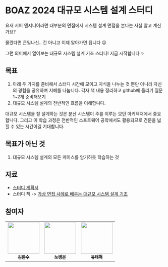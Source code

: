 # BOAZ 2024 대규모 시스템 설계 스터디

요새 서버 엔지니어라면 대부분의 면접에서 시스템 설계 면접을 본다는 사실 알고 계신가요?

몰랐다면 큰일나신.. 건 아니고 이제 알아가면 됩니다 😉

그런 의미에서 열어보는 대규모 시스템 설계 기초 스터디!
지금 시작합니다 ✨

## 목표

1. 아래 두 가지를 준비해서 스터디 시간에 모이고 지식을 나누는 것 뿐만 아니라 자신의 경험을 공유하며 지혜를 나눕니다.
   각자 책 내용 정리하고 github에 올리기
   질문 1~2개 준비해오기
2. 대규모 시스템 설계의 전반적인 흐름을 이해합니다.

대규모 시스템을 잘 설계하는 것은 분산 시스템이 주를 이루는 모던 아키텍처에서 중요합니다. 그리고 이 학습 과정은 전반적인 소프트웨어 공학에서도 활용되므로 견문을 넓힐 수 있는 시간이길 기대합니다.

## 목표가 아닌 것

1. 대규모 시스템 설계의 모든 케이스를 암기하듯 학습하는 것

## 자료

- [스터디 계획서](https://docs.google.com/document/d/1pIm7mMlTLLe4_r2JRDXEKROR25SNt2f8/edit)
- 스터디 책 -> [가상 면접 사례로 배우는 대규모 시스템 설계 기초](https://www.yes24.com/Product/Goods/102819435)

## 참여자

<table>
  <tr>
    <td align="center">
    <a href="https://github.com/mokhs00">
      <img src="https://avatars.githubusercontent.com/u/72328687?v=4" width="100px;" alt=""/>
      <br />
      <sub>
        <b>김한수</b>
      </sub>
    </a>
    <br />
    </td>
    <td align="center">
    <a href="https://github.com/NoMyeongEun">
      <img src="https://avatars.githubusercontent.com/u/90135669?v=4" width="100px;" alt=""/>
      <br />
      <sub>
        <b>노명은</b>
      </sub>
    </a>
    <br />
    </td>
    <td align="center">
    <a href="https://github.com/yth01">
      <img src="https://avatars.githubusercontent.com/u/62024470?v=4" width="100px;" alt=""/>
      <br />
      <sub>
        <b>유태혁</b>
      </sub>
      </a>
      <br />
      </td>
  </tr>
</table>
